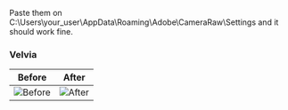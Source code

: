Paste them on C:\Users\your_user\AppData\Roaming\Adobe\CameraRaw\Settings and it should work fine. 
### Velvia

Before | After
-------|-------
![Before](./images/before_velvia.jpg) | ![After](./images/After_Velvia.jpg)
